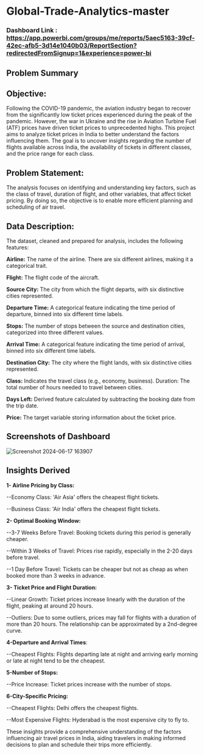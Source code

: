 # Global-Trade-Analytics-master

### Dashboard Link : https://app.powerbi.com/groups/me/reports/5aec5163-39cf-42ec-afb5-3d14e1040b03/ReportSection?redirectedFromSignup=1&experience=power-bi

## Problem Summary
## Objective:
Following the COVID-19 pandemic, the aviation industry began to recover from the significantly low ticket prices experienced during the peak of the pandemic. However, the war in Ukraine and the rise in Aviation Turbine Fuel (ATF) prices have driven ticket prices to unprecedented highs. This project aims to analyze ticket prices in India to better understand the factors influencing them. The goal is to uncover insights regarding the number of flights available across India, the availability of tickets in different classes, and the price range for each class.

## Problem Statement:
The analysis focuses on identifying and understanding key factors, such as the class of travel, duration of flight, and other variables, that affect ticket pricing. By doing so, the objective is to enable more efficient planning and scheduling of air travel.

## Data Description:
The dataset, cleaned and prepared for analysis, includes the following features:

__Airline:__ The name of the airline. There are six different airlines, making it a categorical trait.

__Flight:__ The flight code of the aircraft.

__Source City:__ The city from which the flight departs, with six distinctive cities represented.

__Departure Time:__ A categorical feature indicating the time period of departure, binned into six different time labels.

__Stops:__ The number of stops between the source and destination cities, categorized into three different values.

__Arrival Time:__ A categorical feature indicating the time period of arrival, binned into six different time labels.

__Destination City:__ The city where the flight lands, with six distinctive cities represented.

__Class:__ Indicates the travel class (e.g., economy, business).
Duration: The total number of hours needed to travel between cities.

__Days Left:__ Derived feature calculated by subtracting the booking date from the trip date.

__Price:__ The target variable storing information about the ticket price.

        
## Screenshots of Dashboard

![Screenshot 2024-06-17 163907](https://github.com/avinashgiri324/Airlines-in-India-Ticket-Prices/assets/140068588/bd876d2a-86a0-4dd4-a644-f1ebd9754e98)


 
 
## Insights Derived

__1- Airline Pricing by Class:__

--Economy Class: 'Air Asia' offers the cheapest flight tickets.

--Business Class: 'Air India' offers the cheapest flight tickets.

__2- Optimal Booking Window:__

--3-7 Weeks Before Travel: Booking tickets during this period is generally cheaper.

--Within 3 Weeks of Travel: Prices rise rapidly, especially in the 2-20 days before travel.

--1 Day Before Travel: Tickets can be cheaper but not as cheap as when booked more than 3 weeks in advance.

__3- Ticket Price and Flight Duration:__

--Linear Growth: Ticket prices increase linearly with the duration of the flight, peaking at around 20 hours.

--Outliers: Due to some outliers, prices may fall for flights with a duration of more than 20 hours. The relationship can be approximated by a 2nd-degree curve.

__4-Departure and Arrival Times__:

--Cheapest Flights: Flights departing late at night and arriving early morning or late at night tend to be the cheapest.

__5-Number of Stops:__

--Price Increase: Ticket prices increase with the number of stops.

__6-City-Specific Pricing:__

--Cheapest Flights: Delhi offers the cheapest flights.

--Most Expensive Flights: Hyderabad is the most expensive city to fly to.

These insights provide a comprehensive understanding of the factors influencing air travel prices in India, aiding travelers in making informed decisions to plan and schedule their trips more efficiently.
